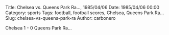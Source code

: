 Title: Chelsea vs. Queens Park Ra…, 1985/04/06
Date: 1985/04/06 00:00
Category: sports
Tags: football, football scores, Chelsea, Queens Park Ra…
Slug: chelsea-vs-queens-park-ra
Author: carbonero


Chelsea 1 - 0 Queens Park Ra…

